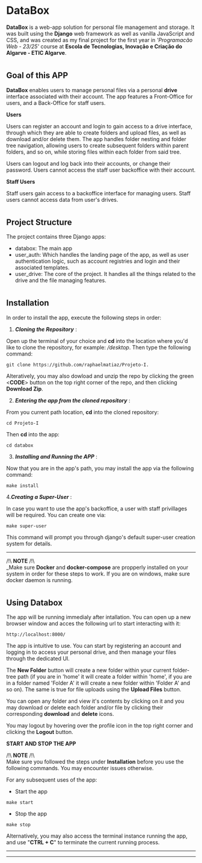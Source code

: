 # DataBox

**DataBox** is a web-app solution for personal file management and storage. It was built using  the **Django** web framework as well as vanilla JavaScript and CSS, and was created as my final project for the first year in *'Programacão Web - 23/25'* course at **Escola de Tecnologias, Inovação e Criação do Algarve - ETIC Algarve**.

#
## Goal of this APP

**DataBox** enables users to manage personal files via a personal **drive** interface associated with their account. The app features a Front-Office for users, and a Back-Office for staff users.

**Users**

Users can register an account and login to gain access to a drive interface, through which they are able to create folders and upload files, as well as download and/or delete them. The app handles folder nesting and folder tree navigation, allowing users to create subsequent folders within parent folders, and so on, while storing files within each folder from said tree.

Users can logout and log back into their accounts, or change their password.
Users cannot access the staff user backoffice with their account.


**Staff Users**

Staff users gain access to a backoffice interface for managing users. 
Staff users cannot access data from user's drives.

#
## Project Structure

The project contains three Django apps:

- databox: The main app
- user_auth: Which handles the landing page of the app, as well as user authentication logic, such as account registries and login and their associated templates.
- user_drive: The core of the project. It handles all the things related to the drive and the file managing features.


#
## Installation

In order to install the app, execute the following steps in order:



1. ***Cloning the Repository*** : 

Open up the terminal of your choice and **cd** into the location where you'd like to clone the repository, for example: _/desktop_. Then type the following command:
```
git clone https://github.com/raphaelmatiaz/Projeto-I.
```
Alteratively, you may also dowload and unzip the repo by clicking the green <**CODE**> button on the top right corner of the repo, and then clicking **Download Zip**.

2. ***Entering the app from the cloned repository*** : 

From you current path location, **cd** into the cloned repository:
```
cd Projeto-I
```

Then **cd** into the app:
```
cd databox
```

3. ***Installing and Running the APP*** : 

Now that you are in the app's path, you may install the app via the following command:
```
make install
```

4.***Creating a Super-User*** : 

In case you want to use the app's backoffice, a user with staff privillages will be required. You can create one via:
```
make super-user
```
This command will prompt you through django's default super-user creation system for details.


---------------------
/!\ **NOTE** /!\  
_Make sure **Docker** and **docker-compose** are propperly installed on your system in order for these steps to work. If you are on windows, make sure docker daemon is running.

#
## Using Databox

The app will be running immedialy after intallation. You can open up a new browser window and acces the following url to start interacting with it:
```
http://localhost:8000/
```

The app is intuitive to use. You can start by registering an account and logging in to access your personal drive, and then manage your files through the dedicated UI.

The **New Folder** button will create a new folder within your current folder-tree path (if you are in 'home' it will create a folder within 'home', if you are in a folder named 'Folder A' it will create a new folder within 'Folder A' and so on). The same is true for file uploads using the **Upload Files** button.

You can open any folder and view it's contents by clicking on it and you may download or delete each folder and/or file by clicking their corresponding **download** and **delete** icons.

You may logout by hovering over the profile icon in the top right corner and clicking the **Logout** button.

**START AND STOP THE APP**

/!\ **NOTE** /!\  
Make sure you followed the steps under **Installation** before you use the following commands. You may encounter issues otherwise.

For any subsequent uses of the app:

* Start the app
```
make start
```
* Stop the app
```
make stop
```
Alternatively, you may also access the terminal instance running the app, and use "**CTRL + C**" to terminate the current running process.

------------------
------------------